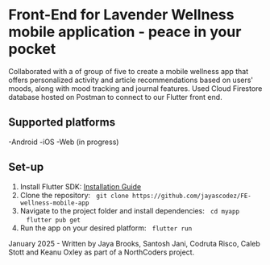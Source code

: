 # Front-End for Lavender Wellness mobile application - peace in your pocket

Collaborated with a of group of five to create a mobile wellness app that offers personalized activity and article recommendations based on users' moods, along with mood tracking and journal features. Used Cloud Firestore database hosted on Postman to connect to our Flutter front end.

## Supported platforms
-Android
-iOS
-Web (in progress)

## Set-up 
1. Install Flutter SDK: [Installation Guide](https://flutter.dev/docs/get-started/install)
2. Clone the repository:
  ```git clone https://github.com/jayascodez/FE-wellness-mobile-app```
3. Navigate to the project folder and install dependencies:
  ```cd myapp``` 
   ```flutter pub get```
4. Run the app on your desired platform:
  ```flutter run```

January 2025 - Written by Jaya Brooks, Santosh Jani, Codruta Risco, Caleb Stott and Keanu Oxley as part of a NorthCoders project. 
